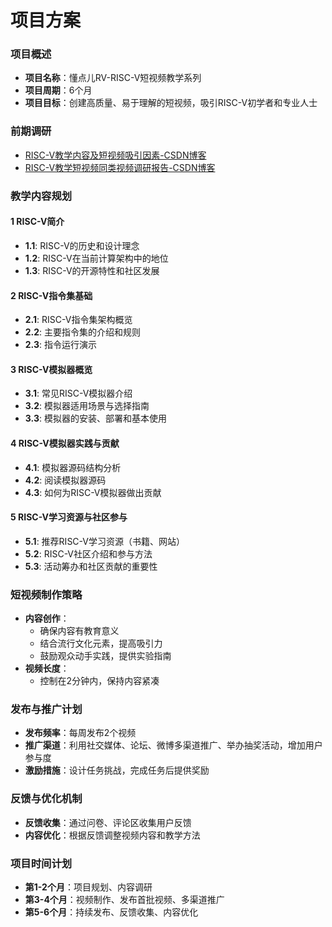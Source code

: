 
# 项目方案
### 项目概述
- **项目名称**：懂点儿RV-RISC-V短视频教学系列
- **项目周期**：6个月
- **项目目标**：创建高质量、易于理解的短视频，吸引RISC-V初学者和专业人士

### 前期调研
- [RISC-V教学内容及短视频吸引因素-CSDN博客](https://blog.csdn.net/jtwqwq/article/details/139909781?app_version=6.3.8&code=app_1562916241&csdn_share_tail=%7B%22type%22%3A%22blog%22%2C%22rType%22%3A%22article%22%2C%22rId%22%3A%22139909781%22%2C%22source%22%3A%22jtwqwq%22%7D&uLinkId=usr1mkqgl919blen&utm_source=app)
- [RISC-V教学短视频同类视频调研报告-CSDN博客](https://blog.csdn.net/jtwqwq/article/details/139909796?app_version=6.3.8&code=app_1562916241&csdn_share_tail=%7B%22type%22%3A%22blog%22%2C%22rType%22%3A%22article%22%2C%22rId%22%3A%22139909796%22%2C%22source%22%3A%22jtwqwq%22%7D&uLinkId=usr1mkqgl919blen&utm_source=app)
### 教学内容规划
#### 1 RISC-V简介

- **1.1**: RISC-V的历史和设计理念
- **1.2**: RISC-V在当前计算架构中的地位
- **1.3**: RISC-V的开源特性和社区发展

#### 2 RISC-V指令集基础

- **2.1**: RISC-V指令集架构概览
- **2.2**: 主要指令集的介绍和规则
- **2.3**: 指令运行演示

#### 3 RISC-V模拟器概览

- **3.1**: 常见RISC-V模拟器介绍
- **3.2**: 模拟器适用场景与选择指南
- **3.3**: 模拟器的安装、部署和基本使用

#### 4 RISC-V模拟器实践与贡献

- **4.1**: 模拟器源码结构分析
- **4.2**: 阅读模拟器源码
- **4.3**: 如何为RISC-V模拟器做出贡献

#### 5 RISC-V学习资源与社区参与

- **5.1**: 推荐RISC-V学习资源（书籍、网站）
- **5.2**: RISC-V社区介绍和参与方法
- **5.3**: 活动筹办和社区贡献的重要性

### 短视频制作策略

- **内容创作**：
  - 确保内容有教育意义
  - 结合流行文化元素，提高吸引力
  - 鼓励观众动手实践，提供实验指南
- **视频长度**：
  - 控制在2分钟内，保持内容紧凑

### 发布与推广计划

- **发布频率**：每周发布2个视频
- **推广渠道**：利用社交媒体、论坛、微博多渠道推广、举办抽奖活动，增加用户参与度
- **激励措施**：设计任务挑战，完成任务后提供奖励


### 反馈与优化机制

- **反馈收集**：通过问卷、评论区收集用户反馈
- **内容优化**：根据反馈调整视频内容和教学方法


### 项目时间计划

- **第1-2个月**：项目规划、内容调研
- **第3-4个月**：视频制作、发布首批视频、多渠道推广
- **第5-6个月**：持续发布、反馈收集、内容优化